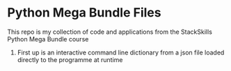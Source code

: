 # Python Mega Bundle Files

This repo is my collection of code and applications from the StackSkills Python Mega Bundle course

1. First up is an interactive command line dictionary from a json file loaded directly to the programme at runtime
